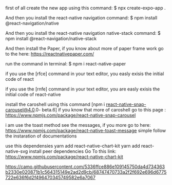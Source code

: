 first of all create the new app using this command: 
$ npx create-expo-app .

And then you install the react-native navigation command: 
$ npm install @react-navigation/native

And then you install the react-native navigation native-stack command:
$ npm install @react-navigation/native-stack


And then install the Paper, if you know about more of paper frame work go to the here: 
https://reactnativepaper.com/

run the command in terminal:
$ npm i react-native-paper


if you use the [rfce] command in your text editor, you easly exisis
the initial code of react 


if you use the [rnfe] command in your text editor, you are easly exisis
the initial code of react-native 



install the caroshell using this command [npm i react-native-snap-carousel@4.0.0-
beta.6] if you know that more of caroshell go to this page : https://www.npmjs.com/package/react-native-snap-carousel



i am use the toast method see the messages, if you more go to here: https://www.npmjs.com/package/react-native-toast-message
simple follow the instaration of documentations 



use this dependensies
yarn add react-native-chart-kit
yarn add react-native-svg install peer dependencies
Go To this link: https://www.npmjs.com/package/react-native-chart-kit


https://camo.githubusercontent.com/5336ffce886e109145750da4d734363b2330e020871b1c564315149e2ad2d9cb/68747470733a2f2f692e696d6775722e636f6d2f496470345749582e6a7067

